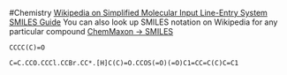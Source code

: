 #Chemistry 
[Wikipedia on Simplified Molecular Input Line-Entry System](https://en.wikipedia.org/wiki/Simplified_molecular-input_line-entry_system)
[SMILES Guide](https://archive.epa.gov/med/med_archive_03/web/html/smiles.html)
You can also look up SMILES notation on Wikipedia for any particular compound
[ChemMaxon -> SMILES](https://www.rcsb.org/chemical-sketch)
```smiles
CCCC(C)=O
```
```smiles
C=C.CCO.CCCl.CCBr.CC*.[H]C(C)=O.CCOS(=O)(=O)C1=CC=C(C)C=C1
```
